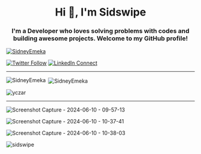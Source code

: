 
<h1 align="center">Hi 👋, I'm Sidswipe</h1>
<h3 align="center">I'm a Developer who loves solving problems with codes and building awesome projects. Welcome to my GitHub profile!</h3>

<p align="left"> <a href="https://github.com/ryo-ma/github-profile-trophy"><img src="https://github-profile-trophy.vercel.app/?username=SidneyEmeka&theme=onedark" alt="SidneyEmeka" /></a> </p>

[![Twitter Follow](https://img.shields.io/twitter/follow/your_twitter_username?label=Follow&style=social)](https://twitter.com/sidswipe)
[![LinkedIn Connect](https://img.shields.io/badge/LinkedIn-Connect-blue)](https://ng.linkedin.com/in/ceze-nnaemeka)

---

<p><img align="left" src="https://github-readme-stats.vercel.app/api/top-langs?username=SidneyEmeka&show_icons=true&locale=en&layout=compact&theme=onedark" alt="SidneyEmeka" /></p>

<p>&nbsp;<img align="center" src="https://github-readme-stats.vercel.app/api?username=SidneyEmeka&show_icons=true&locale=en&theme=onedark" alt="SidneyEmeka" /></p>

<p><img align="center" src="https://github-readme-streak-stats.herokuapp.com/?user=SidneyEmeka&theme=onedark" alt="yczar" /></p>

---


![Screenshot Capture - 2024-06-10 - 09-57-13](https://github.com/SidneyEmeka/sidswipe/assets/100122510/c09ce988-6de1-48c9-80c7-812e9b045810)

![Screenshot Capture - 2024-06-10 - 10-37-41](https://github.com/SidneyEmeka/sidswipe/assets/100122510/f91e46ed-1691-45ad-ae3b-10e44162bc78)

![Screenshot Capture - 2024-06-10 - 10-38-03](https://github.com/SidneyEmeka/sidswipe/assets/100122510/82833ceb-c89e-4cdc-a189-5fe396d6f674)

<p align="left"> <img src="https://komarev.com/ghpvc/?username=SidneyEmeka&label=Profile%20views&color=0e75b6&style=flat" alt="sidswipe" /> </p>




<!--<img alt="Top Langs" align="center" src="https://github-readme-stats.vercel.app/api/top-langs/?username=SidneyEmeka&layout=compact"/>

<img alt="My Stats" src ="https://github-readme-stats.vercel.app/api?username=SidneyEmeka&show_icons=true&theme=transparent"/>
-->





